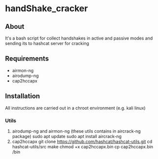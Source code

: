 # handShake_cracker
## About
It's a bash script for collect handshakes in active and passive modes and sending its to hashcat server for cracking
## Requirements
- airmon-ng
- airodump-ng
- cap2hccapx
## Installation
All instructions are carried out in a chroot environment (e.g. kali linux)
### Utils
1. airodump-ng and airmon-ng (these utils contains in aircrack-ng package)
   sudo apt update
   sudo apt install aircrack-ng
2. cap2hccapx
   git clone https://github.com/hashcat/hashcat-utils.git
   cd hashcat-utils/src
   make
   chmod +x cap2hccapx.bin
   cp cap2hccapx.bin /bin
